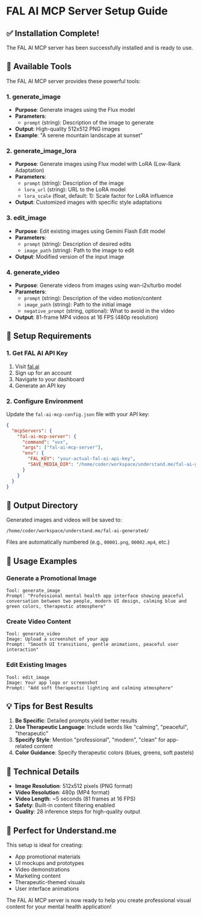 # FAL AI MCP Server Setup Guide

## ✅ Installation Complete!

The FAL AI MCP server has been successfully installed and is ready to use.

## 🔧 Available Tools

The FAL AI MCP server provides these powerful tools:

### 1. **generate_image**
- **Purpose**: Generate images using the Flux model
- **Parameters**: 
  - `prompt` (string): Description of the image to generate
- **Output**: High-quality 512x512 PNG images
- **Example**: "A serene mountain landscape at sunset"

### 2. **generate_image_lora**
- **Purpose**: Generate images using Flux model with LoRA (Low-Rank Adaptation)
- **Parameters**:
  - `prompt` (string): Description of the image
  - `lora_url` (string): URL to the LoRA model
  - `lora_scale` (float, default: 1): Scale factor for LoRA influence
- **Output**: Customized images with specific style adaptations

### 3. **edit_image**
- **Purpose**: Edit existing images using Gemini Flash Edit model
- **Parameters**:
  - `prompt` (string): Description of desired edits
  - `image_path` (string): Path to the image to edit
- **Output**: Modified version of the input image

### 4. **generate_video**
- **Purpose**: Generate videos from images using wan-i2v/turbo model
- **Parameters**:
  - `prompt` (string): Description of the video motion/content
  - `image_path` (string): Path to the initial image
  - `negative_prompt` (string, optional): What to avoid in the video
- **Output**: 81-frame MP4 videos at 16 FPS (480p resolution)

## 🔑 Setup Requirements

### 1. Get FAL AI API Key
1. Visit [fal.ai](https://fal.ai)
2. Sign up for an account
3. Navigate to your dashboard
4. Generate an API key

### 2. Configure Environment
Update the `fal-ai-mcp-config.json` file with your API key:

```json
{
  "mcpServers": {
    "fal-ai-mcp-server": {
      "command": "uvx",
      "args": ["fal-ai-mcp-server"],
      "env": {
        "FAL_KEY": "your-actual-fal-ai-api-key",
        "SAVE_MEDIA_DIR": "/home/coder/workspace/understand.me/fal-ai-generated"
      }
    }
  }
}
```

## 📁 Output Directory

Generated images and videos will be saved to:
```
/home/coder/workspace/understand.me/fal-ai-generated/
```

Files are automatically numbered (e.g., `00001.png`, `00002.mp4`, etc.)

## 🚀 Usage Examples

### Generate a Promotional Image
```
Tool: generate_image
Prompt: "Professional mental health app interface showing peaceful conversation between two people, modern UI design, calming blue and green colors, therapeutic atmosphere"
```

### Create Video Content
```
Tool: generate_video
Image: Upload a screenshot of your app
Prompt: "Smooth UI transitions, gentle animations, peaceful user interaction"
```

### Edit Existing Images
```
Tool: edit_image
Image: Your app logo or screenshot
Prompt: "Add soft therapeutic lighting and calming atmosphere"
```

## 💡 Tips for Best Results

1. **Be Specific**: Detailed prompts yield better results
2. **Use Therapeutic Language**: Include words like "calming", "peaceful", "therapeutic"
3. **Specify Style**: Mention "professional", "modern", "clean" for app-related content
4. **Color Guidance**: Specify therapeutic colors (blues, greens, soft pastels)

## 🔧 Technical Details

- **Image Resolution**: 512x512 pixels (PNG format)
- **Video Resolution**: 480p (MP4 format)
- **Video Length**: ~5 seconds (81 frames at 16 FPS)
- **Safety**: Built-in content filtering enabled
- **Quality**: 28 inference steps for high-quality output

## 🎯 Perfect for Understand.me

This setup is ideal for creating:
- App promotional materials
- UI mockups and prototypes
- Video demonstrations
- Marketing content
- Therapeutic-themed visuals
- User interface animations

The FAL AI MCP server is now ready to help you create professional visual content for your mental health application!
